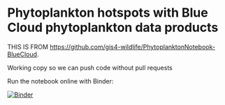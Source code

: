 # Phytoplankton hotspots with Blue Cloud phytoplankton data products

THIS IS FROM https://github.com/gis4-wildlife/PhytoplanktonNotebook-BlueCloud.

Working copy so we can push code without pull requests



Run the notebook online with Binder:

[![Binder](https://mybinder.org/badge_logo.svg)](https://mybinder.org/v2/gh/gis4-wildlife/PhytoplanktonNotebook-BlueCloud/HEAD)
